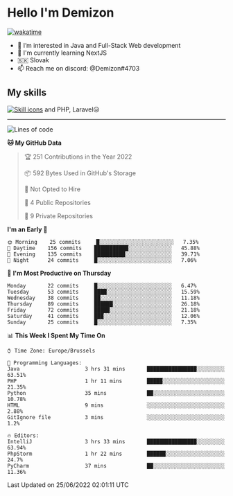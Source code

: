 # Hello I'm Demizon
[![wakatime](https://wakatime.com/badge/user/6ad1949f-d6d7-44f9-9eee-c35e54cc499b.svg)](https://wakatime.com/@6ad1949f-d6d7-44f9-9eee-c35e54cc499b)
- 👀 I’m interested in Java and Full-Stack Web development
- 🌱 I'm currently learning NextJS
- 🇸🇰 Slovak
- 📫 Reach me on discord: @Demizon#4703

## My skills
[![Skill icons](https://skillicons.dev/icons?i=java,js,ts,html,css,react,py,git,docker,linux,mysql,mongo&theme=dark)](https://github.com/Demizon3433) and PHP, Laravel😒

---

<!--START_SECTION:waka-->
![Lines of code](https://img.shields.io/badge/From%20Hello%20World%20I%27ve%20Written-44%20Thousand%20lines%20of%20code-blue)

**🐱 My GitHub Data** 

> 🏆 251 Contributions in the Year 2022
 > 
> 📦 592 Bytes Used in GitHub's Storage 
 > 
> 🚫 Not Opted to Hire
 > 
> 📜 4 Public Repositories 
 > 
> 🔑 9 Private Repositories  
 > 
**I'm an Early 🐤** 

```text
🌞 Morning    25 commits     █░░░░░░░░░░░░░░░░░░░░░░░░   7.35% 
🌆 Daytime    156 commits    ███████████░░░░░░░░░░░░░░   45.88% 
🌃 Evening    135 commits    ██████████░░░░░░░░░░░░░░░   39.71% 
🌙 Night      24 commits     █░░░░░░░░░░░░░░░░░░░░░░░░   7.06%

```
📅 **I'm Most Productive on Thursday** 

```text
Monday       22 commits     █░░░░░░░░░░░░░░░░░░░░░░░░   6.47% 
Tuesday      53 commits     ████░░░░░░░░░░░░░░░░░░░░░   15.59% 
Wednesday    38 commits     ██░░░░░░░░░░░░░░░░░░░░░░░   11.18% 
Thursday     89 commits     ██████░░░░░░░░░░░░░░░░░░░   26.18% 
Friday       72 commits     █████░░░░░░░░░░░░░░░░░░░░   21.18% 
Saturday     41 commits     ███░░░░░░░░░░░░░░░░░░░░░░   12.06% 
Sunday       25 commits     █░░░░░░░░░░░░░░░░░░░░░░░░   7.35%

```


📊 **This Week I Spent My Time On** 

```text
⌚︎ Time Zone: Europe/Brussels

💬 Programming Languages: 
Java                     3 hrs 31 mins       ████████████████░░░░░░░░░   63.51% 
PHP                      1 hr 11 mins        █████░░░░░░░░░░░░░░░░░░░░   21.35% 
Python                   35 mins             ██░░░░░░░░░░░░░░░░░░░░░░░   10.78% 
HTML                     9 mins              ░░░░░░░░░░░░░░░░░░░░░░░░░   2.88% 
GitIgnore file           3 mins              ░░░░░░░░░░░░░░░░░░░░░░░░░   1.2%

🔥 Editors: 
IntelliJ                 3 hrs 33 mins       ████████████████░░░░░░░░░   63.94% 
PhpStorm                 1 hr 22 mins        ██████░░░░░░░░░░░░░░░░░░░   24.7% 
PyCharm                  37 mins             ██░░░░░░░░░░░░░░░░░░░░░░░   11.36%

```


 Last Updated on 25/06/2022 02:01:11 UTC
<!--END_SECTION:waka-->
